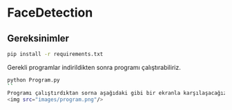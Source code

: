 # FaceDetection

## Gereksinimler
```bash
pip install -r requirements.txt 
```
Gerekli programlar indirildikten sonra programı çalıştırabiliriz.
```bash
python Program.py
``
Programı çalıştırdıktan sorna aşağıdaki gibi bir ekranla karşılaşacağız.
<img src="images/program.png"/>
